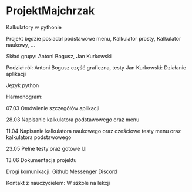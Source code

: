 # ProjektMajchrzak
Kalkulatory w pythonie


Projekt będzie posiadał podstawowe menu,
Kalkulator prosty,
Kalkulator naukowy,
...



Skład grupy: Antoni Bogusz, Jan Kurkowski

Podział ról:
Antoni Bogusz część graficzna, testy
Jan Kurkowski: Działanie aplikacji

Język python

Harmonogram: 

07.03 Omówienie szczegółów aplikacji

28.03 Napisanie kalkulatora podstawowego oraz menu

11.04 Napisanie kalkulatora naukowego oraz cześciowe testy menu oraz kalkulatora podstawowego

23.05 Pełne testy oraz gotowe UI

13.06 Dokumentacja projektu

Drogi komunikacji: 
Github
Messenger
Discord

Kontakt z nauczycielem:
W szkole na lekcji